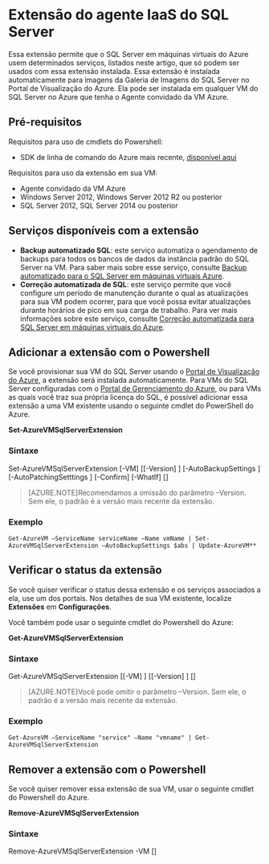 <properties 
	pageTitle="SQL Server nas Máquinas Virtuais do Azure" 
	description="Descreve a extensão do agente do SQL Server, que permite que máquinas virtuais executando o SQL Server na nuvem no Azure usem recursos de automação, e como instalar o agente, se ele não tiver sido instalado automaticamente." 
	services="virtual-machines" 
	documentationCenter="" 
	authors="jeffgoll" 
	manager="jeffreyg"
	editor=""/>

<tags
	ms.service="virtual-machines"
	ms.devlang="na"
	ms.topic="article"
	ms.tgt_pltfrm="vm-windows-sql-server"
	ms.workload="infrastructure-services" 
	ms.date="06/17/2015"
	ms.author="jeffreyg"/>

# Extensão do agente IaaS do SQL Server

Essa extensão permite que o SQL Server em máquinas virtuais do Azure usem determinados serviços, listados neste artigo, que só podem ser usados com essa extensão instalada. Essa extensão é instalada automaticamente para imagens da Galeria de Imagens do SQL Server no Portal de Visualização do Azure. Ela pode ser instalada em qualquer VM do SQL Server no Azure que tenha o Agente convidado da VM Azure.
 
## Pré-requisitos
Requisitos para uso de cmdlets do Powershell:

- SDK de linha de comando do Azure mais recente, [disponível aqui](http://azure.microsoft.com/downloads/)

Requisitos para uso da extensão em sua VM:

- Agente convidado da VM Azure
- Windows Server 2012, Windows Server 2012 R2 ou posterior
- SQL Server 2012, SQL Server 2014 ou posterior
 
## Serviços disponíveis com a extensão

- **Backup automatizado SQL**: este serviço automatiza o agendamento de backups para todos os bancos de dados da instância padrão do SQL Server na VM. Para saber mais sobre esse serviço, consulte [Backup automatizado para o SQL Server em máquinas virtuais Azure](https://msdn.microsoft.com/library/azure/dn906091.aspx).
- **Correção automatizada de SQL**: este serviço permite que você configure um período de manutenção durante o qual as atualizações para sua VM podem ocorrer, para que você possa evitar atualizações durante horários de pico em sua carga de trabalho. Para ver mais informações sobre este serviço, consulte [Correção automatizada para SQL Server em máquinas virtuais do Azure](https://msdn.microsoft.com/library/azure/dn961166.aspx).

## Adicionar a extensão com o Powershell
Se você provisionar sua VM do SQL Server usando o [Portal de Visualização do Azure](https://portal.azure.com/), a extensão será instalada automaticamente. Para VMs do SQL Server configuradas com o [Portal de Gerenciamento do Azure](https://manage.windowsazure.com), ou para VMs as quais você traz sua própria licença do SQL, é possível adicionar essa extensão a uma VM existente usando o seguinte cmdlet do PowerShell do Azure.

**Set-AzureVMSqlServerExtension**

### Sintaxe

Set-AzureVMSqlServerExtension [-VM] <IPersistentVM> [[-Version] <string>] [-AutoBackupSettings <AutoBackupSettings>] [-AutoPatchingSetttings <AutoPatchingSetttings>] [-Confirm] [-WhatIf] [<CommonParameters>]

> [AZURE.NOTE]Recomendamos a omissão do parâmetro –Version. Sem ele, o padrão é a versão mais recente da extensão.

### Exemplo
	Get-AzureVM –ServiceName serviceName –Name vmName | Set-AzureVMSqlServerExtension –AutoBackupSettings $abs | Update-AzureVM**

## Verificar o status da extensão
Se você quiser verificar o status dessa extensão e os serviços associados a ela, use um dos portais. Nos detalhes de sua VM existente, localize **Extensões** em **Configurações**.

Você também pode usar o seguinte cmdlet do Powershell do Azure:

**Get-AzureVMSqlServerExtension**

### Sintaxe

Get-AzureVMSqlServerExtension [[-VM] <IPersistentVM>] [[-Version] <string>] [<CommonParameters>]

> [AZURE.NOTE]Você pode omitir o parâmetro –Version. Sem ele, o padrão é a versão mais recente da extensão.

### Exemplo
	Get-AzureVM –ServiceName "service" –Name "vmname" | Get-AzureVMSqlServerExtension

## Remover a extensão com o Powershell   
Se você quiser remover essa extensão de sua VM, usar o seguinte cmdlet do Powershell do Azure.

**Remove-AzureVMSqlServerExtension**

### Sintaxe
Remove-AzureVMSqlServerExtension -VM <IPersistentVM> [<CommonParameters>]

<!---HONumber=July15_HO4-->